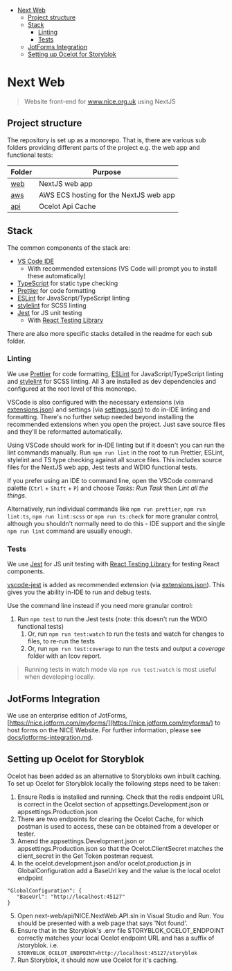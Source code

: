 <!-- START doctoc generated TOC please keep comment here to allow auto update -->
<!-- DON'T EDIT THIS SECTION, INSTEAD RE-RUN doctoc TO UPDATE -->

- [Next Web](#next-web)
  - [Project structure](#project-structure)
  - [Stack](#stack)
    - [Linting](#linting)
    - [Tests](#tests)
  - [JotForms Integration](#jotforms-integration)
  - [Setting up Ocelot for Storyblok](#setting-up-ocelot-for-storyblok)

<!-- END doctoc generated TOC please keep comment here to allow auto update -->

# Next Web

> Website front-end for www.nice.org.uk using NextJS

## Project structure

The repository is set up as a monorepo. That is, there are various sub folders providing different parts of the project e.g. the web app and functional tests:

| Folder                      | Purpose                                |
| --------------------------- | ---------------------------------------|
| [web](web#readme)           | NextJS web app                         |
| [aws](aws#readme)           | AWS ECS hosting for the NextJS web app |
| [api](api#readme)           | Ocelot Api Cache                       |

## Stack

The common components of the stack are:

- [VS Code IDE](https://code.visualstudio.com/)
  - With recommended extensions (VS Code will prompt you to install these automatically)
- [TypeScript](https://www.typescriptlang.org/) for static type checking
- [Prettier](https://prettier.io/) for code formatting
- [ESLint](https://eslint.org/) for JavaScript/TypeScript linting
- [stylelint](https://stylelint.io/) for SCSS linting
- [Jest](https://jestjs.io/) for JS unit testing
  - With [React Testing Library](https://testing-library.com/docs/react-testing-library/intro)

There are also more specific stacks detailed in the readme for each sub folder.

### Linting

We use [Prettier](https://prettier.io/) for code formatting, [ESLint](https://eslint.org/) for JavaScript/TypeScript linting and [stylelint](https://stylelint.io/) for SCSS linting. All 3 are installed as dev dependencies and configured at the root level of this monorepo.

VSCode is also configured with the necessary extensions (via [extensions.json](.vscode/extensions.json)) and settings (via [settings.json](.vscode/settings.json)) to do in-IDE linting and formatting. There's no further setup needed beyond installing the recommended extensions when you open the project. Just save source files and they'll be reformatted automatically.

Using VSCode should work for in-IDE linting but if it doesn't you can run the lint commands manually. Run `npm run lint` in the root to run Prettier, ESLint, stylelint and TS type checking against all source files. This includes source files for the NextJS web app, Jest tests and WDIO functional tests.

If you prefer using an IDE to command line, open the VSCode command palette (`Ctrl` + `Shift` + `P`) and choose _Tasks: Run Task_ then _Lint all the things_.

Alternatively, run individual commands like `npm run prettier`, `npm run lint:ts`, `npm run lint:scss` or `npm run ts:check` for more granular control, although you shouldn't normally need to do this - IDE support and the single `npm run lint` command are usually enough.

### Tests

We use [Jest](https://jestjs.io/) for JS unit testing with [React Testing Library](https://testing-library.com/docs/react-testing-library/intro) for testing React components.

[vscode-jest](https://marketplace.visualstudio.com/items?itemName=Orta.vscode-jest) is added as recommended extension (via [extensions.json](.vscode/extensions.json)). This gives you the ability in-IDE to run and debug tests.

Use the command line instead if you need more granular control:

1. Run `npm test` to run the Jest tests (note: this doesn't run the WDIO functional tests)
   1. Or, run `npm run test:watch` to run the tests and watch for changes to files, to re-run the tests
   2. Or, run `npm run test:coverage` to run the tests and output a _coverage_ folder with an lcov report.

> Running tests in watch mode via `npm run test:watch` is most useful when developing locally.

## JotForms Integration

We use an enterprise edition of JotForms, [https://nice.jotform.com/myforms/](https://nice.jotform.com/myforms/) to host forms on the NICE Website. For further information, please see [docs/jotforms-integration.md](docs/jotforms-integration.md).

## Setting up Ocelot for Storyblok

Ocelot has been added as an alternative to Storybloks own inbuilt caching. To set up Ocelot for Storyblok locally the following steps need to be taken:

1.  Ensure Redis is installed and running. Check that the redis endpoint URL is correct in the Ocelot section of appsettings.Development.json or appsettings.Production.json
2.  There are two endpoints for clearing the Ocelot Cache, for which postman is used to access, these can be obtained from a developer or tester.
3.  Amend the appsettings.Development.json or appsettings.Production.json so that the Ocelot.ClientSecret matches the client_secret in the Get Token postman request.
4.  In the ocelot.development.json and/or ocelot.production.js in GlobalConfiguration add a BaseUrl key and the value is the local ocelot endpoint

```
"GlobalConfiguration": {
   "BaseUrl": "http://localhost:45127"
}
```

5. Open next-web/api/NICE.NextWeb.API.sln in Visual Studio and Run. You should be presented with a web page that says 'Not found'.
6. Ensure that in the Storyblok's .env file STORYBLOK_OCELOT_ENDPOINT correctly matches your local Ocelot endpoint URL and has a suffix of /storyblok. i.e. `STORYBLOK_OCELOT_ENDPOINT=http://localhost:45127/storyblok`
7. Run Storyblok, it should now use Ocelot for it's caching.
